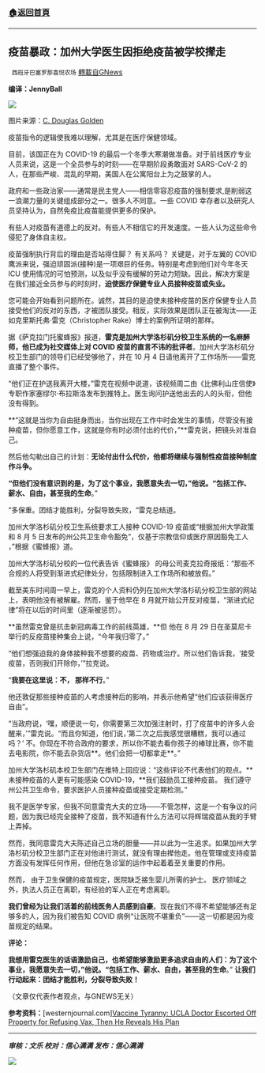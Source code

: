 ###  [:house:返回首頁](https://github.com/ourhimalayas/txt)
---


## 疫苗暴政：加州大学医生因拒绝疫苗被学校撵走
` 西班牙巴塞罗那喜悦农场` [轉載自GNews](https://gnews.org/zh-hans/1600147/)

**编译：JennyBall**

![](https://assets.gnews.org/wp-content/uploads/2021/10/tempsnip23.png)

图片来源：[C. Douglas Golden](https://www.westernjournal.com/author/cillianzeal/?ff_source=Email&amp;ff_medium=newsletter-weekly-WJ&amp;ff_campaign=weeklyam&amp;ff_content=western-journal)

疫苗指令的逻辑使我难以理解，尤其是在医疗保健领域。

目前，该国正在为 COVID-19 的最后一个冬季大寒潮做准备。对于前线医疗专业人员来说，这是一个全员参与的时刻——在早期阶段勇敢面对 SARS-CoV-2 的人，在那些严峻、混乱的早期，美国人在公寓阳台上为之鼓掌的人。

政府和一些政治家——通常是民主党人——相信零容忍疫苗的强制要求,是削弱这一浪潮力量的关键组成部分之一。很多人不同意。一些 COVID 幸存者以及研究人员坚持认为，自然免疫比疫苗能提供更多的保护。

有些人对疫苗有道德上的反对。有些人不相信它的开发速度。一些人认为这些命令侵犯了身体自主权。

疫苗强制执行背后的理由是否站得住脚？ 有关系吗？ 关键是，对于左翼的 COVID 鹰派来说，强迫顽固派(接种)是一项艰巨的任务。特别是考虑到他们对今年冬天 ICU 使用情况的可怕预测，以及似乎没有缓解的劳动力短缺。因此，解决方案是在我们接近全员参与的时刻时，**迫使医疗保健专业人员接种疫苗或失业。**

您可能会开始看到问题所在。诚然，其目的是迫使未接种疫苗的医疗保健专业人员接受他们的反对的东西，才被团队接受。相反，实际效果是团队正在被淘汰——正如克里斯托弗·雷克（Christopher Rake）博士的案例所证明的那样。

据《萨克拉门托蜜蜂报》报道，**雷克是加州大学洛杉矶分校卫生系统的一名麻醉师，他已成为社交媒体上对 COVID 疫苗的直言不讳的批评者**。加州大学洛杉矶分校卫生部门的领导们已经受够他了，并在 10 月 4 日请他离开了工作场所——雷克直播了整个事件。

“他们正在护送我离开大楼，”雷克在视频中说道，该视频周二由《比佛利山庄信使》专职作家塞缪尔·布拉斯洛发布到推特上。医生询问护送他出去的人的头衔，但他没有得到。

**“这就是当你为自由挺身而出，当你出现在工作中时会发生的事情，尽管没有接种疫苗，但你愿意工作，这就是你有时必须付出的代价，”**雷克说，把镜头对准自己。

然后他勾勒出自己的计划：**无论付出什么代价，他都将继续与强制性疫苗接种制度作斗争。**

**“但他们没有意识到的是，为了这个事业，我愿意失去一切，”他说。“包括工作、薪水、自由，甚至我的生命**。”

“多保重。团结才能胜利，分裂导致失败，“雷克总结道。

加州大学洛杉矶分校卫生系统要求工人接种 COVID-19 疫苗或“根据加州大学政策和 8 月 5 日发布的州公共卫生命令豁免”，仅基于宗教信仰或医疗原因豁免工人 ，”根据《蜜蜂报》道。

加州大学洛杉矶分校的一位代表告诉《蜜蜂报》 的母公司麦克拉奇报纸：“那些不合规的人将受到渐进式纪律处分，包括限制进入工作场所和被放假。”

截至美东时间周一早上，雷克的个人资料仍列在加州大学洛杉矶分校卫生部的网站上，表明他没有被解雇。然而，鉴于他早在 8 月就开始公开反对疫苗，“渐进式纪律”将在以后的时间里（逐渐被惩罚）。

**虽然雷克曾是抗击新冠病毒工作的前线英雄，**但 他在 8 月 29 日在圣莫尼卡举行的反疫苗接种集会上说，“今年我归零了。”

“他们想强迫我的身体接种我不想要的疫苗、药物或治疗。所以他们告诉我，‘接受疫苗，否则我们开除你，’”拉克说。

“**我要在这里说：不， 那样不行**。”

他还敦促那些接种疫苗的人考虑接种后的影响，并表示他希望“他们应该获得医疗自由”。

“当政府说，‘嘿，顺便说一句，你需要第三次加强注射时，打了疫苗中的许多人会醒来，’”雷克说。“而且你知道，他们说，’第二次之后我感觉很糟糕，我可以通过吗？’ 不。你现在不符合政府的要求，所以你不能去看你孩子的棒球比赛，你不能去电影院，你不能去杂货店**。他们会把一切都拿走**。”

加州大学洛杉矶本校卫生部门在推特上回应说：“这些评论不代表他们的观点。**未接种疫苗的人更有可能感染 COVID-19，**我们鼓励员工接种疫苗。 我们遵守州公共卫生命令，要求医护人员接种疫苗或接受定期检测。”

我不是医学专家，但我不同意雷克大夫的立场——不管怎样，这是一个有争议的问题，因为我已经完全接种了疫苗，我不知道有什么方法可以将辉瑞疫苗从我的手臂上弄掉。

然而，我同意雷克大夫陈述自己立场的胆量——并以此为一生追求。如果加州大学洛杉矶分校卫生部门正在对他进行测试，就没有理由撵他走。他在管理或支持疫苗方面没有发挥任何作用，但他在急诊室的运作中起着着至关重要的作用。

然而， 由于卫生保健的疫苗规定，医院缺乏接生婴儿所需的护士。 医疗领域之外，执法人员正在离职，有经验的军人正在考虑离职。

**我们曾经为让我们活着的前线医务人员感到自豪**。现在我们不得不希望能够还有足够多的人，因为我们被告知 COVID 病例“让医院不堪重负”——这一切都是因为疫苗规定的结果。

**评论：**

**我想用雷克医生的话语激励自己，也希望能够激励更多追求自由的人们：为了这个事业，我愿意失去一切，”他说。“包括工作、薪水、自由，甚至我的生命**。” **让我们行动起来：团结才能胜利，分裂导致失败！**

（文章仅代表作者观点，与GNEWS无关）

**参考资料：**[westernjournal.com][Vaccine Tyranny: UCLA Doctor Escorted Off Property for Refusing Vax, Then He Reveals His Plan](https://www.westernjournal.com/vaccine-tyranny-ucla-doctor-escorted-off-property-refusing-vax-reveals-plan/?utm_source=Email&amp;utm_medium=newsletter-weekly-WJ&amp;utm_campaign=weeklyam&amp;utm_content=western-journal&amp;ats_es=dca67062709054f7bc6c6d0d828f4d01)

* * *

***审核：文乐
校对：信心满满
发布：信心满满***

![](https://assets.gnews.org/wp-content/uploads/2021/10/GNEWS_CH.-1-3.jpeg)
